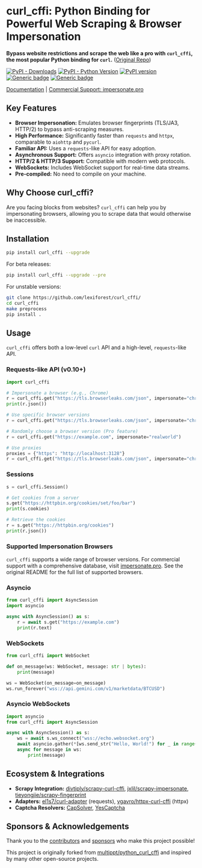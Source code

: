 # curl_cffi: Python Binding for Powerful Web Scraping & Browser Impersonation

**Bypass website restrictions and scrape the web like a pro with `curl_cffi`, the most popular Python binding for `curl`.**  ([Original Repo](https://github.com/lexiforest/curl_cffi))

[![PyPI - Downloads](https://img.shields.io/pypi/dm/curl-cffi)](https://pypi.org/project/curl-cffi/)
[![PyPI - Python Version](https://img.shields.io/pypi/pyversions/curl_cffi)](https://pypi.org/project/curl-cffi/)
[![PyPI version](https://badge.fury.io/py/curl-cffi.svg)](https://pypi.org/project/curl-cffi/)
[![Generic badge](https://img.shields.io/badge/Telegram%20Group-join-blue?logo=telegram)](https://t.me/+lL9n33eZp480MGM1)
[![Generic badge](https://img.shields.io/badge/Discord-join-purple?logo=blue)](https://discord.gg/kJqMHHgdn2)

[Documentation](https://curl-cffi.readthedocs.io) | [Commercial Support: impersonate.pro](https://impersonate.pro)

## Key Features

*   **Browser Impersonation:** Emulates browser fingerprints (TLS/JA3, HTTP/2) to bypass anti-scraping measures.
*   **High Performance:** Significantly faster than `requests` and `httpx`, comparable to `aiohttp` and `pycurl`.
*   **Familiar API:**  Uses a `requests`-like API for easy adoption.
*   **Asynchronous Support:** Offers `asyncio` integration with proxy rotation.
*   **HTTP/2 & HTTP/3 Support:** Compatible with modern web protocols.
*   **WebSockets:**  Includes WebSocket support for real-time data streams.
*   **Pre-compiled:**  No need to compile on your machine.

## Why Choose curl_cffi?

Are you facing blocks from websites? `curl_cffi` can help you by impersonating browsers, allowing you to scrape data that would otherwise be inaccessible.

## Installation

```bash
pip install curl_cffi --upgrade
```

For beta releases:

```bash
pip install curl_cffi --upgrade --pre
```

For unstable versions:

```bash
git clone https://github.com/lexiforest/curl_cffi/
cd curl_cffi
make preprocess
pip install .
```

## Usage

`curl_cffi` offers both a low-level `curl` API and a high-level, `requests`-like API.

### Requests-like API (v0.10+)

```python
import curl_cffi

# Impersonate a browser (e.g., Chrome)
r = curl_cffi.get("https://tls.browserleaks.com/json", impersonate="chrome")
print(r.json())

# Use specific browser versions
r = curl_cffi.get("https://tls.browserleaks.com/json", impersonate="chrome124")

# Randomly choose a browser version (Pro feature)
r = curl_cffi.get("https://example.com", impersonate="realworld")

# Use proxies
proxies = {"https": "http://localhost:3128"}
r = curl_cffi.get("https://tls.browserleaks.com/json", impersonate="chrome", proxies=proxies)
```

### Sessions

```python
s = curl_cffi.Session()

# Get cookies from a server
s.get("https://httpbin.org/cookies/set/foo/bar")
print(s.cookies)

# Retrieve the cookies
r = s.get("https://httpbin.org/cookies")
print(r.json())
```

### Supported Impersonation Browsers

`curl_cffi` supports a wide range of browser versions.  For commercial support with a comprehensive database, visit [impersonate.pro](https://impersonate.pro). See the original README for the full list of supported browsers.

### Asyncio

```python
from curl_cffi import AsyncSession
import asyncio

async with AsyncSession() as s:
    r = await s.get("https://example.com")
    print(r.text)
```

### WebSockets

```python
from curl_cffi import WebSocket

def on_message(ws: WebSocket, message: str | bytes):
    print(message)

ws = WebSocket(on_message=on_message)
ws.run_forever("wss://api.gemini.com/v1/marketdata/BTCUSD")
```

### Asyncio WebSockets

```python
import asyncio
from curl_cffi import AsyncSession

async with AsyncSession() as s:
    ws = await s.ws_connect("wss://echo.websocket.org")
    await asyncio.gather(*[ws.send_str("Hello, World!") for _ in range(10)])
    async for message in ws:
        print(message)
```

## Ecosystem & Integrations

*   **Scrapy Integration:** [divtiply/scrapy-curl-cffi](https://github.com/divtiply/scrapy-curl-cffi), [jxlil/scrapy-impersonate](https://github.com/jxlil/scrapy-impersonate), [tieyongjie/scrapy-fingerprint](https://github.com/tieyongjie/scrapy-fingerprint)
*   **Adapters:** [el1s7/curl-adapter](https://github.com/el1s7/curl-adapter) (requests), [vgavro/httpx-curl-cffi](https://github.com/vgavro/httpx-curl-cffi) (httpx)
*   **Captcha Resolvers:** [CapSolver](https://docs.capsolver.com/en/api/), [YesCaptcha](https://yescaptcha.atlassian.net/wiki/spaces/YESCAPTCHA/overview)

## Sponsors & Acknowledgements

Thank you to the [contributors](https://github.com/lexiforest/curl_cffi/graphs/contributors) and [sponsors](https://github.com/sponsors/lexiforest) who make this project possible!

This project is originally forked from [multippt/python_curl_cffi](https://github.com/multippt/python_curl_cffi) and inspired by many other open-source projects.